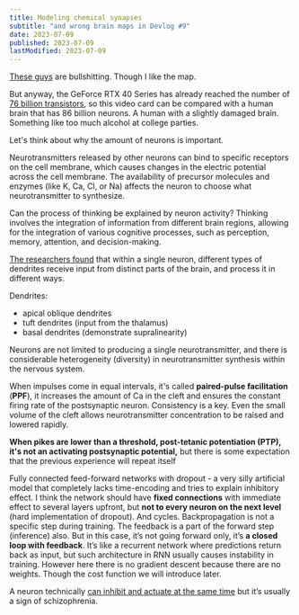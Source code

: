 ```yaml
---
title: Modeling chemical synapses
subtitle: "and wrong brain maps in Devlog #9"
date: 2023-07-09
published: 2023-07-09
lastModified: 2023-07-09
---
```



[These guys](https://thehighestofthemountains.com/brainmaps.php) are bullshitting. Though I like the map.

But anyway, the GeForce RTX 40 Series has already reached the number of [76 billion transistors](https://nvidianews.nvidia.com/news/nvidia-delivers-quantum-leap-in-performance-introduces-new-era-of-neural-rendering-with-geforce-rtx-40-series), so this video card can be compared with a human brain that has 86 billion neurons. A human with a slightly damaged brain. Something like too much alcohol at college parties.

Let's think about why the amount of neurons is important.

Neurotransmitters released by other neurons can bind to specific receptors on the cell membrane, which causes changes in the electric potential across the cell membrane. The availability of precursor molecules and enzymes (like K, Ca, Cl, or Na) affects the neuron to choose what neurotransmitter to synthesize.

Can the process of thinking be explained by neuron activity? Thinking involves the integration of information from different brain regions, allowing for the integration of various cognitive processes, such as perception, memory, attention, and decision-making.

[The researchers found](https://news.mit.edu/2022/dendrites-help-neurons-perform-0217) that within a single neuron, different types of dendrites receive input from distinct parts of the brain, and process it in different ways.

Dendrites:

- apical oblique dendrites
- tuft dendrites (input from the thalamus)
- basal dendrites (demonstrate supralinearity)

Neurons are not limited to producing a single neurotransmitter, and there is considerable heterogeneity (diversity) in neurotransmitter synthesis within the nervous system.

When impulses come in equal intervals, it's called **paired-pulse facilitation** (**PPF**), it increases the amount of Ca in the cleft and ensures the constant firing rate of the postsynaptic neuron. Consistency is a key. Even the small volume of the cleft allows neurotransmitter concentration to be raised and lowered rapidly.

**When pikes are lower than a threshold, post-tetanic potentiation (PTP), it's not an activating postsynaptic potential,** but there is some expectation that the previous experience will repeat itself

Fully connected feed-forward networks with dropout - a very silly artificial model that completely lacks time-encoding and tries to explain inhibitory effect. I think the network should have **fixed connections** with immediate effect to several layers upfront, but **not to every neuron on the next level** (hard implementation of dropout). And cycles. Backpropagation is not a specific step during training. The feedback is a part of the forward step (inference) also. But in this case, it’s not going forward only, it’s **a closed loop with feedback**. It’s like a recurrent network where predictions return back as input, but such architecture in RNN usually causes instability in training. However here there is no gradient descent because there are no weights. Though the cost function we will introduce later.

A neuron technically [can inhibit and actuate at the same time](https://elifesciences.org/articles/51996) but it’s usually a sign of schizophrenia.
